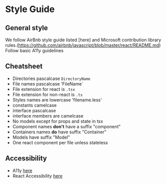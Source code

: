 # Style Guide

## General style
We follow AirBnb style guide listed [here] and Microsoft contribution library rules.(https://github.com/airbnb/javascript/blob/master/react/README.md)
Follow basic A11y guidelines 

## Cheatsheet

* Directories pascalcase `DirectoryName`
* File names pascalcase 'FileName`
* File extension for react is `.tsx`
* File extension for non-react is `.ts`
* Styles names are lowercase 'filename.less'
* constants camelcase
* interface pascalcase
* interface members are camelcase
* No models except for props and state in tsx
* Component names **don't** have a suffix "component"
* Containers names **do** have suffix "Container"
* Models have suffix "Model"
* One react component per file unless stateless

## Accessibility
* A11y [here](http://a11yproject.com/checklist.html)
* React Accessibility [here](https://reactjs.org/docs/accessibility.html)

